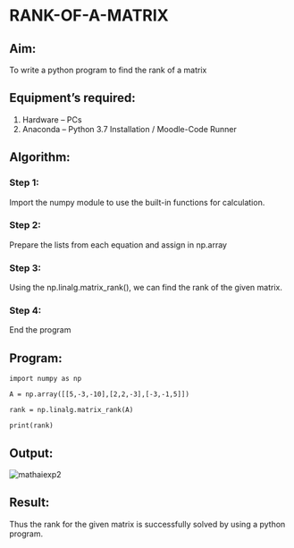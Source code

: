 # RANK-OF-A-MATRIX
## Aim:
To write a python program to find the rank of a matrix
## Equipment’s required:
1. 	Hardware – PCs
2. 	Anaconda – Python 3.7 Installation / Moodle-Code Runner
## Algorithm:

### Step 1: 

Import the numpy module to use the built-in functions for calculation.

### Step 2: 

Prepare the lists from each equation and assign in np.array

### Step 3:

Using the np.linalg.matrix_rank(), we can find the rank of the given matrix.

### Step 4: 

End the program

## Program:

```
import numpy as np

A = np.array([[5,-3,-10],[2,2,-3],[-3,-1,5]])

rank = np.linalg.matrix_rank(A)

print(rank)
``` 


## Output:

![mathaiexp2](https://github.com/Confusion7/RANK-OF-A-MATRIX/assets/141727149/d40af640-4b0c-4371-9a1c-d7644e7c3341)


## Result:
Thus the rank for the given matrix is successfully solved by  using a python program.

